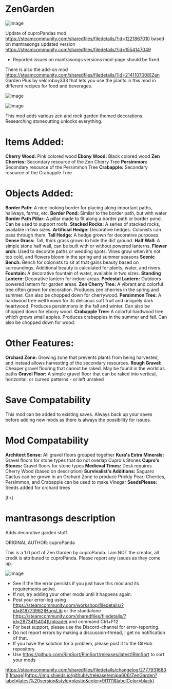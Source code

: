 # ZenGarden

![Image](https://i.imgur.com/buuPQel.png)

Update of cuproPandas mod
https://steamcommunity.com/sharedfiles/filedetails/?id=1221867010
based on mantrasongs updated version
https://steamcommunity.com/sharedfiles/filedetails/?id=1554147049

- Reported issues on mantrasongs versions mod-page should be fixed.

There is also the add-on mod https://steamcommunity.com/sharedfiles/filedetails/?id=2141107008]Zen Garden Plus by velcroboy333 that lets you use the plants in this mod in different recipes for food and beverages.

![Image](https://i.imgur.com/pufA0kM.png)

	
![Image](https://i.imgur.com/Z4GOv8H.png)

This mod adds various zen and rock garden themed decorations. Researching stonecutting unlocks everything.

# Items Added:

**Cherry Wood:** Pink colored wood
**Ebony Wood:** Black colored wood
**Zen Cherries:** Secondary resource of the Zen Cherry Tree
**Persimmon:** Secondary resource of the Persimmon Tree
**Crabapple:** Secondary resource of the Crabapple Tree

# Objects Added:

**Border Path:** A nice looking border for placing along important paths, hallways, farms, etc.
**Border Pond:** Similar to the border path, but with water
**Border Path Pillar:** A pillar made to fit along a border path or border pond. Can be used to support roofs.
**Stacked Rocks:** A series of stacked rocks, available in two sizes.
**Artificial Hedge:** Decorative hedges. Colonists can pass through them.
**Tall Hedge:** A hedge grown for decorative purposes.
**Dense Grass:** Tall, thick grass grown to hide the dirt ground.
**Half Wall:** A simple stone half wall, can be built with or without powered lanterns.
**Flower arch:** Used to decorate paths or wedding spots. Vines grow when it's not too cold, and flowers bloom in the spring and summer seasons
**Scenic Bench:** Bench for colonists to sit at that gains beauty based on surroundings. Additional beauty is calculated for plants, water, and rivers.
**Fountain:** A decorative fountain of water, available in two sizes.
**Standing Lantern:** Decorative lantern for indoor areas.
**Pedestal Lantern:** Outdoors powered lantern for garden areas.
**Zen Cherry Tree:** A vibrant and colorful tree often grown for decoration. Produces zen cherries in the spring and summer. Can also be chopped down for cherrywood.
**Persimmon Tree:** A hardwood tree well known for its delicious soft fruit and uniquely dark heartwood. Produces persimmons in the fall and winter. Can also be chopped down for ebony wood.
**Crabapple Tree:** A colorful hardwood tree which grows small apples. Produces crabapples in the summer and fall. Can also be chopped down for wood.

# Other Features:

**Orchard Zone:** Growing zone that prevents plants from being harvested, and instead allows harvesting of the secondary resources.
**Rough Gravel:** Cheaper gravel flooring that cannot be raked. May be found in the world as paths
**Gravel Floor:** A simple gravel floor that can be raked into vertical, horizontal, or curved patterns - or left unraked

# Save Compatability

This mod can be added to existing saves.
Always back up your saves before adding new mods as there is always the possibility for issues.

# Mod Compatability

**Architect Sense:** All gravel floors grouped together 
**Kura's Extra Minerals:** Gravel floors for stone types that do not overlap Cupro's Stones
**Cupro's Stones:** Gravel floors for stone types
**Medieval Times:** Desk requires Cherry Wood (based on description)
**Survivalist's Additions:** Saguaro Cactus can be grown in an Orchard Zone to produce Prickly Pear; Cherries, Persimmon, and Crabapple can be used to make Vinegar 
**SeedsPlease:** Seeds added for orchard trees 

[hr]
# mantrasongs description

Adds decorative garden stuff.

ORIGINAL AUTHOR: cuproPanda

This is a 1.0 port of Zen Garden by cuproPanda. I am NOT the creator, all credit is attributed to cuproPanda. Please report any issues as they come up.

![Image](https://i.imgur.com/PwoNOj4.png)



-  See if the the error persists if you just have this mod and its requirements active.
-  If not, try adding your other mods until it happens again.
-  Post your error-log using https://steamcommunity.com/workshop/filedetails/?id=818773962]HugsLib or the standalone https://steamcommunity.com/sharedfiles/filedetails/?id=2873415404]Uploader and command Ctrl+F12
-  For best support, please use the Discord-channel for error-reporting.
-  Do not report errors by making a discussion-thread, I get no notification of that.
-  If you have the solution for a problem, please post it to the GitHub repository.
-  Use https://github.com/RimSort/RimSort/releases/latest]RimSort to sort your mods



https://steamcommunity.com/sharedfiles/filedetails/changelog/2777931683]![Image](https://img.shields.io/github/v/release/emipa606/ZenGarden?label=latest%20version&style=plastic&color=9f1111&labelColor=black)

